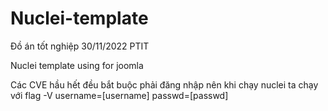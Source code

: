 # Nuclei-template
Đồ án tốt nghiệp 30/11/2022 PTIT

Nuclei template using for joomla

Các CVE hầu hết đều bắt buộc phải đăng nhập nên khi chạy nuclei ta chạy với flag -V username=[username] passwd=[passwd]
